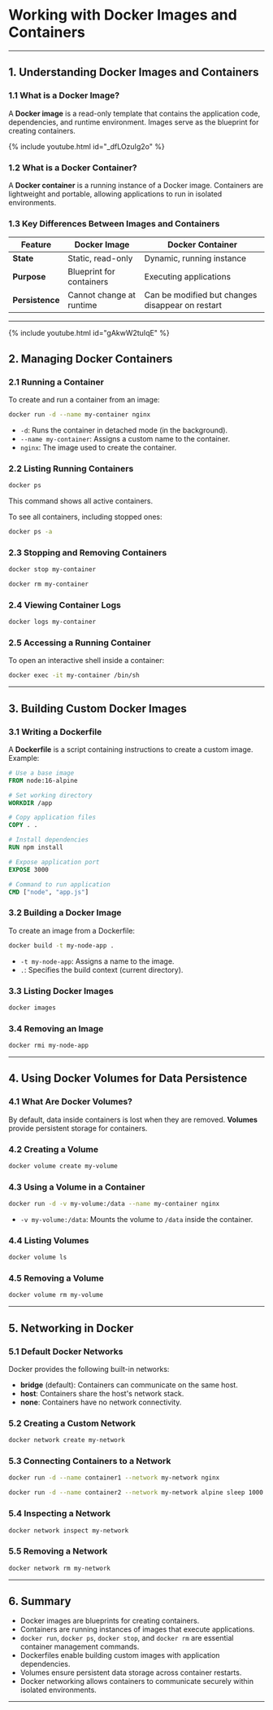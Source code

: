 # **Working with Docker Images and Containers**

---

## **1. Understanding Docker Images and Containers**

### **1.1 What is a Docker Image?**
A **Docker image** is a read-only template that contains the application code, dependencies, and runtime environment. Images serve as the blueprint for creating containers.

{% include youtube.html id="_dfLOzuIg2o" %}

### **1.2 What is a Docker Container?**
A **Docker container** is a running instance of a Docker image. Containers are lightweight and portable, allowing applications to run in isolated environments.

### **1.3 Key Differences Between Images and Containers**
| Feature | Docker Image | Docker Container |
|---------|-------------|------------------|
| **State** | Static, read-only | Dynamic, running instance |
| **Purpose** | Blueprint for containers | Executing applications |
| **Persistence** | Cannot change at runtime | Can be modified but changes disappear on restart |

---

{% include youtube.html id="gAkwW2tuIqE" %}

## **2. Managing Docker Containers**

### **2.1 Running a Container**
To create and run a container from an image:
```bash
docker run -d --name my-container nginx
```
- `-d`: Runs the container in detached mode (in the background).
- `--name my-container`: Assigns a custom name to the container.
- `nginx`: The image used to create the container.

### **2.2 Listing Running Containers**
```bash
docker ps
```
This command shows all active containers.

To see all containers, including stopped ones:
```bash
docker ps -a
```

### **2.3 Stopping and Removing Containers**
```bash
docker stop my-container
```
```bash
docker rm my-container
```

### **2.4 Viewing Container Logs**
```bash
docker logs my-container
```

### **2.5 Accessing a Running Container**
To open an interactive shell inside a container:
```bash
docker exec -it my-container /bin/sh
```

---

## **3. Building Custom Docker Images**

### **3.1 Writing a Dockerfile**
A **Dockerfile** is a script containing instructions to create a custom image. Example:
```dockerfile
# Use a base image
FROM node:16-alpine

# Set working directory
WORKDIR /app

# Copy application files
COPY . .

# Install dependencies
RUN npm install

# Expose application port
EXPOSE 3000

# Command to run application
CMD ["node", "app.js"]
```

### **3.2 Building a Docker Image**
To create an image from a Dockerfile:
```bash
docker build -t my-node-app .
```
- `-t my-node-app`: Assigns a name to the image.
- `.`: Specifies the build context (current directory).

### **3.3 Listing Docker Images**
```bash
docker images
```

### **3.4 Removing an Image**
```bash
docker rmi my-node-app
```

---

## **4. Using Docker Volumes for Data Persistence**

### **4.1 What Are Docker Volumes?**
By default, data inside containers is lost when they are removed. **Volumes** provide persistent storage for containers.

### **4.2 Creating a Volume**
```bash
docker volume create my-volume
```

### **4.3 Using a Volume in a Container**
```bash
docker run -d -v my-volume:/data --name my-container nginx
```
- `-v my-volume:/data`: Mounts the volume to `/data` inside the container.

### **4.4 Listing Volumes**
```bash
docker volume ls
```

### **4.5 Removing a Volume**
```bash
docker volume rm my-volume
```

---

## **5. Networking in Docker**

### **5.1 Default Docker Networks**
Docker provides the following built-in networks:
- **bridge** (default): Containers can communicate on the same host.
- **host**: Containers share the host's network stack.
- **none**: Containers have no network connectivity.

### **5.2 Creating a Custom Network**
```bash
docker network create my-network
```

### **5.3 Connecting Containers to a Network**
```bash
docker run -d --name container1 --network my-network nginx
```
```bash
docker run -d --name container2 --network my-network alpine sleep 1000
```

### **5.4 Inspecting a Network**
```bash
docker network inspect my-network
```

### **5.5 Removing a Network**
```bash
docker network rm my-network
```

---

## **6. Summary**
- Docker images are blueprints for creating containers.
- Containers are running instances of images that execute applications.
- `docker run`, `docker ps`, `docker stop`, and `docker rm` are essential container management commands.
- Dockerfiles enable building custom images with application dependencies.
- Volumes ensure persistent data storage across container restarts.
- Docker networking allows containers to communicate securely within isolated environments.

---